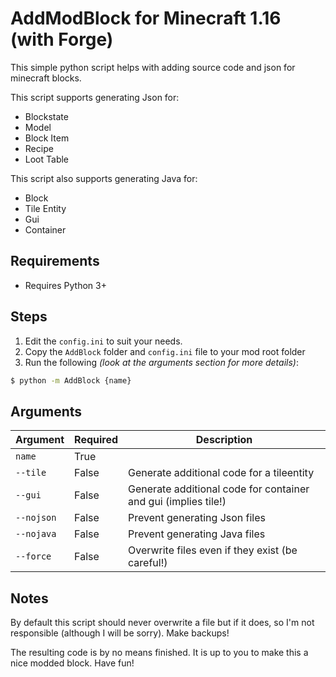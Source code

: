 # AddModBlock for Minecraft 1.16 (with Forge)

This simple python script helps with adding source code and json for minecraft blocks.

This script supports generating Json for:
 - Blockstate
 - Model
 - Block Item
 - Recipe
 - Loot Table

This script also supports generating Java for:
 - Block
 - Tile Entity
 - Gui
 - Container

## Requirements
 - Requires Python 3+

## Steps
 1. Edit the `config.ini` to suit your needs.
 2. Copy the `AddBlock` folder and `config.ini` file to your mod root folder
 3. Run the following *(look at the arguments section for more details)*:
   ```bash
   $ python -m AddBlock {name}
   ```

## Arguments

| Argument | Required | Description |
| -------- | -------- | ----------- |
| `name` | True | |
| `--tile` | False | Generate additional code for a tileentity |
| `--gui` | False | Generate additional code for container and gui (implies tile!) |
| `--nojson` | False | Prevent generating Json files |
| `--nojava` | False | Prevent generating Java files |
| `--force` | False | Overwrite files even if they exist (be careful!) |

## Notes
By default this script should never overwrite a file but if it does, so I'm not responsible (although I will be sorry). Make backups!

The resulting code is by no means finished. It is up to you to make this a nice modded block. Have fun!